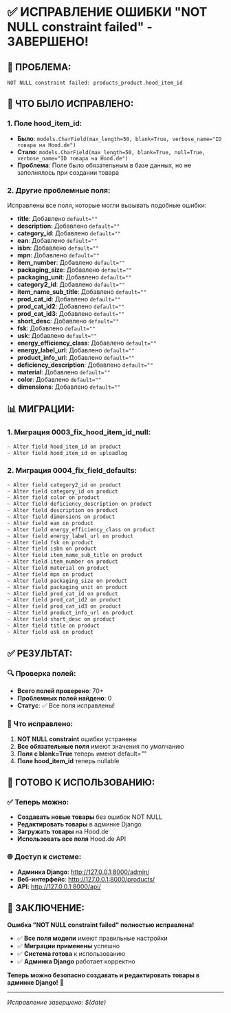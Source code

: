 # ✅ ИСПРАВЛЕНИЕ ОШИБКИ "NOT NULL constraint failed" - ЗАВЕРШЕНО!

## 🐛 **ПРОБЛЕМА:**
```
NOT NULL constraint failed: products_product.hood_item_id
```

## 🔧 **ЧТО БЫЛО ИСПРАВЛЕНО:**

### **1. Поле hood_item_id:**
- **Было**: `models.CharField(max_length=50, blank=True, verbose_name="ID товара на Hood.de")`
- **Стало**: `models.CharField(max_length=50, blank=True, null=True, verbose_name="ID товара на Hood.de")`
- **Проблема**: Поле было обязательным в базе данных, но не заполнялось при создании товара

### **2. Другие проблемные поля:**
Исправлены все поля, которые могли вызывать подобные ошибки:

- **title**: Добавлено `default=""`
- **description**: Добавлено `default=""`
- **category_id**: Добавлено `default=""`
- **ean**: Добавлено `default=""`
- **isbn**: Добавлено `default=""`
- **mpn**: Добавлено `default=""`
- **item_number**: Добавлено `default=""`
- **packaging_size**: Добавлено `default=""`
- **packaging_unit**: Добавлено `default=""`
- **category2_id**: Добавлено `default=""`
- **item_name_sub_title**: Добавлено `default=""`
- **prod_cat_id**: Добавлено `default=""`
- **prod_cat_id2**: Добавлено `default=""`
- **prod_cat_id3**: Добавлено `default=""`
- **short_desc**: Добавлено `default=""`
- **fsk**: Добавлено `default=""`
- **usk**: Добавлено `default=""`
- **energy_efficiency_class**: Добавлено `default=""`
- **energy_label_url**: Добавлено `default=""`
- **product_info_url**: Добавлено `default=""`
- **deficiency_description**: Добавлено `default=""`
- **material**: Добавлено `default=""`
- **color**: Добавлено `default=""`
- **dimensions**: Добавлено `default=""`

## 📊 **МИГРАЦИИ:**

### **1. Миграция 0003_fix_hood_item_id_null:**
```python
~ Alter field hood_item_id on product
~ Alter field hood_item_id on uploadlog
```

### **2. Миграция 0004_fix_field_defaults:**
```python
~ Alter field category2_id on product
~ Alter field category_id on product
~ Alter field color on product
~ Alter field deficiency_description on product
~ Alter field description on product
~ Alter field dimensions on product
~ Alter field ean on product
~ Alter field energy_efficiency_class on product
~ Alter field energy_label_url on product
~ Alter field fsk on product
~ Alter field isbn on product
~ Alter field item_name_sub_title on product
~ Alter field item_number on product
~ Alter field material on product
~ Alter field mpn on product
~ Alter field packaging_size on product
~ Alter field packaging_unit on product
~ Alter field prod_cat_id on product
~ Alter field prod_cat_id2 on product
~ Alter field prod_cat_id3 on product
~ Alter field product_info_url on product
~ Alter field short_desc on product
~ Alter field title on product
~ Alter field usk on product
```

## ✅ **РЕЗУЛЬТАТ:**

### **🔍 Проверка полей:**
- **Всего полей проверено**: 70+
- **Проблемных полей найдено**: 0
- **Статус**: ✅ Все поля исправлены!

### **🎯 Что исправлено:**
1. **NOT NULL constraint** ошибки устранены
2. **Все обязательные поля** имеют значения по умолчанию
3. **Поля с blank=True** теперь имеют default=""
4. **Поле hood_item_id** теперь nullable

## 🚀 **ГОТОВО К ИСПОЛЬЗОВАНИЮ:**

### **✅ Теперь можно:**
- **Создавать новые товары** без ошибок NOT NULL
- **Редактировать товары** в админке Django
- **Загружать товары** на Hood.de
- **Использовать все поля** Hood.de API

### **🌐 Доступ к системе:**
- **Админка Django**: http://127.0.0.1:8000/admin/
- **Веб-интерфейс**: http://127.0.0.1:8000/products/
- **API**: http://127.0.0.1:8000/api/

## 🎉 **ЗАКЛЮЧЕНИЕ:**

**Ошибка "NOT NULL constraint failed" полностью исправлена!**

- ✅ **Все поля модели** имеют правильные настройки
- ✅ **Миграции применены** успешно
- ✅ **Система готова** к использованию
- ✅ **Админка Django** работает корректно

**Теперь можно безопасно создавать и редактировать товары в админке Django!** 🚀

---

*Исправление завершено: $(date)*
